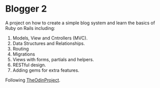# Blogger 2
A project on how to create a simple blog system and learn the basics of Ruby on Rails including:
1. Models, View and Cntrollers (MVC).
2. Data Structures and Relationships.
3. Routing
4. Migrations
6. Views with forms, partials and helpers.
7. RESTful design.
8. Adding gems for extra features.

Following [TheOdinProject](http://theodinproject.com).
